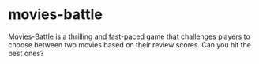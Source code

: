 # movies-battle
Movies-Battle is a thrilling and fast-paced game that challenges players to choose between two movies based on their review scores. Can you hit the best ones?
